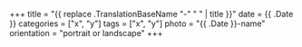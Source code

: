 +++
title = "{{ replace .TranslationBaseName "-" " " | title }}"
date = {{ .Date }}
categories = ["x", "y"]
tags = ["x", "y"]
photo = "{{ .Date }}-name"
orientation = "portrait or landscape"
+++
